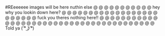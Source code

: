 #REeeeeee 
images will be here
nuthin else
@
@
@
@
@
@
@
@
@
@
@
hey why you lookin down here?
@
@
@
@
@
@
@
@
@
@
@
@
@
@
@
@
@
@
@
@
@
@
@
@
fuck you theres nothing here!!
@
@
@
@
@
@
@
@
@
@
@
@
@
@
@
@
@
@
@
@
@
@
@
@
@
@
@
@
@
@
@
@
@
@
@
@
@
@
@
Told ya ( ͡° ͜ʖ ͡°)
